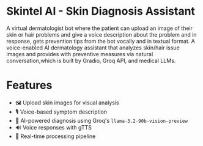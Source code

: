 # Skintel AI - Skin Diagnosis Assistant
A virtual dermatologist bot where the patient can upload an image of their skin or hair problems and give a voice description about the problem and in response, gets prevention tips from the bot vocally and in textual format.
A voice-enabled AI dermatology assistant that analyzes skin/hair issue images and provides with preventive measures via natural conversation,which is built by Gradio, Groq API, and medical LLMs.

# Features
 - 🖼️ Upload skin images for visual analysis
 - 🎙️ Voice-based symptom description
 - 🤖 AI-powered diagnosis using Groq's `llama-3.2-90b-vision-preview`
 - 🔊 Voice responses with gTTS
 - 🚀 Real-time processing pipeline
